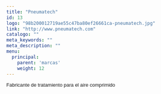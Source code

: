 ```yaml
---
title: "Pneumatech"
id: 13
logo: "98b200012719ae55c47ba80ef26661ca-pneumatech.jpg"
link: "http://www.pneumatech.com"
catalogo: ""
meta_keywords: ""
meta_description: ""
menu:
  principal:
    parent: 'marcas'
    weight: 12
---
```

<p><span style="font-size: 13px; font-family: arial,sans,sans-serif;" data-sheets-value="[null,2,&quot;Fabricante de tratamiento para el aire comprimido&quot;]" data-sheets-userformat="[null,null,513,[null,0],null,null,null,null,null,null,null,null,0]">Fabricante de tratamiento para el aire comprimido</span></p>